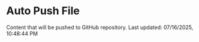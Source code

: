 # Auto Push File

Content that will be pushed to GitHub repository.
Last updated: 07/16/2025, 10:48:44 PM